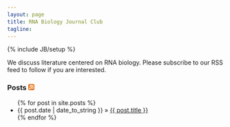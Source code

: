 ```yaml
---
layout: page
title: RNA Biology Journal Club
tagline: 
---
```

{% include JB/setup %}

We discuss literature centered on RNA biology. Please subscribe to our RSS feed to follow if you are interested.  

### Posts [![](images/feed-icon-14x14.png)](rss.xml)

<ul class="posts">
  {% for post in site.posts %}
    <li><span>{{ post.date | date_to_string }}</span> &raquo; <a href="{{ BASE_PATH }}{{ post.url }}">{{ post.title }}</a></li>
  {% endfor %}
</ul>

